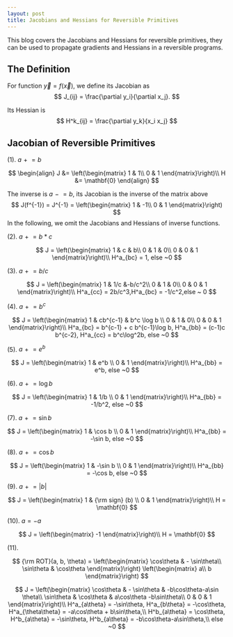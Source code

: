 ```yaml
---
layout: post
title: Jacobians and Hessians for Reversible Primitives
---
```


This blog covers the Jacobians and Hessians for reversible primitives, they can be used to propagate gradients and Hessians in a reversible programs.

## The Definition

For function $\vec{y} = f(\vec{x})$, we define its Jacobian as
$$
J_{ij} = \frac{\partial y_i}{\partial x_j}.
$$

Its Hessian is
$$
H^k_{ij} = \frac{\partial y_k}{x_i x_j}
$$

## Jacobian of Reversible Primitives



(1). $a \mathrel+= b$

$$
\begin{align}
J &= \left(\begin{matrix}
1 & 1\\
0 & 1
\end{matrix}\right)\\
H &= \mathbf{0}
\end{align}
$$

The inverse is $a \mathrel-= b​$, its Jacobian is the inverse of the matrix above
$$
J(f^{-1}) = J^{-1} = \left(\begin{matrix}
1 & -1\\
0 & 1
\end{matrix}\right)
$$
In the following, we omit the Jacobians and Hessians of inverse functions.

(2). $a\mathrel+=b*c$

$$
J = \left(\begin{matrix}
1 & c & b\\
0 & 1 & 0\\
0 & 0 & 1
\end{matrix}\right)\\
H^a_{bc} = 1, else ~0
$$

(3). $a\mathrel+=b/c​$

$$
J = \left(\begin{matrix}
1 & 1/c &-b/c^2\\
0 & 1 & 0\\
0 & 0 & 1
\end{matrix}\right)\\
H^a_{cc} = 2b/c^3,H^a_{bc} = -1/c^2,else ~ 0
$$

(4). $a\mathrel+=b^c​$


$$
J = \left(\begin{matrix}
1 &  cb^{c-1} &   b^c \log b \\
0 & 1 & 0\\
0 & 0 & 1
\end{matrix}\right)\\
H^a_{bc} = b^{c-1} + c b^{c-1}\log b, H^a_{bb} = (c-1)c b^{c-2}, H^a_{cc} = b^c\log^2b, else ~0
$$

(5). $a\mathrel+=e^b$

$$
J = \left(\begin{matrix}
1 &  e^b \\
0 & 1
\end{matrix}\right)\\
H^a_{bb} = e^b, else ~0
$$

(6). $a\mathrel+=\log b​$

$$
J = \left(\begin{matrix}
1 &  1/b \\
0 & 1
\end{matrix}\right)\\
H^a_{bb} = -1/b^2, else ~0
$$

(7). $a\mathrel+=\sin b​$

$$
J = \left(\begin{matrix}
1 &  \cos b \\
0 & 1
\end{matrix}\right)\\
H^a_{bb} = -\sin b, else ~0
$$

(8). $a\mathrel+=\cos b​$

$$
J = \left(\begin{matrix}
1 &  -\sin b \\
0 & 1
\end{matrix}\right)\\
H^a_{bb} = -\cos b, else ~0
$$

(9). $a \mathrel+= \vert b\vert​$

$$
J = \left(\begin{matrix}
1 &  {\rm sign} (b) \\
0 & 1
\end{matrix}\right)\\
H = \mathbf{0}
$$

(10). $a = -a​$

$$
J = \left(\begin{matrix}
-1
\end{matrix}\right)\\
H = \mathbf{0}
$$

(11). ​

$$
{\rm ROT}(a, b, \theta)  = \left(\begin{matrix}
        \cos\theta & - \sin\theta\\
        \sin\theta  & \cos\theta
    \end{matrix}\right)
    \left(\begin{matrix}
        a\\
        b
    \end{matrix}\right)
$$

$$
J = \left(\begin{matrix}
        \cos\theta & - \sin\theta & -b\cos\theta-a\sin \theta\\
        \sin\theta  & \cos\theta & a\cos\theta -b\sin\theta\\
        0 & 0 & 1
    \end{matrix}\right)\\
   H^a_{a\theta} = -\sin\theta,    H^a_{b\theta} = -\cos\theta,   H^a_{\theta\theta} = -a\cos\theta + b\sin\theta,\\
   H^b_{a\theta} = \cos\theta,   H^b_{a\theta} = -\sin\theta,   H^b_{a\theta} = -b\cos\theta-a\sin\theta,\\
   else ~0
$$



